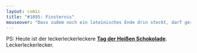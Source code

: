 ```yaml
---
layout: comic
title: "#1895: Finsternis"
mouseover: "Dass zudem noch ein lateinisches Ende drin steckt, darf gerne interpretiert werden."
---
```


PS:
Heute ist der leckerleckerleckere <a href="http://www.fonflatter.de/kalender"><strong>Tag der Heißen Schokolade</strong></a>. Leckerleckerlecker.
